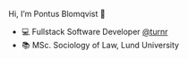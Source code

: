 Hi, I’m Pontus Blomqvist 👋

- :computer: Fullstack Software Developer <a href="https://www.turnr.se/">@turnr</a>
- :books: MSc. Sociology of Law, Lund University
